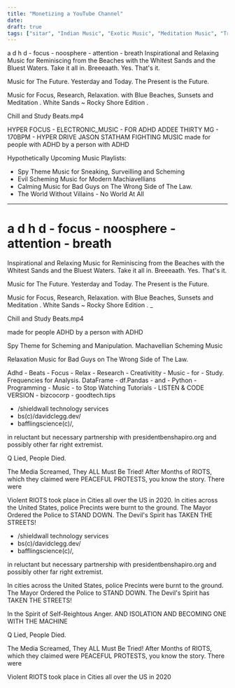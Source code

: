 ```yaml
---
title: "Monetizing a YouTube Channel"
date: 
draft: true
tags: ["sitar", "Indian Music", "Exotic Music", "Meditation Music", "Trance Music", "Beautiful Music", ""]
---
```

a d h d - focus - noosphere - attention - breath
Inspirational and Relaxing Music for Reminiscing
from the Beaches with the Whitest Sands and the Bluest Waters.
Take it all in. Breeeaath.
Yes. That's it.

Music for The Future.
Yesterday and Today.
The Present is the Future.

Music for Focus, Research, Relaxation. with Blue Beaches, Sunsets and Meditation . 
White Sands ~ Rocky Shore Edition . 

Chill and Study Beats.mp4

HYPER FOCUS - ELECTRONIC_MUSIC - FOR ADHD 
ADDEE THIRTY MG - 170BPM - HYPER DRIVE 
JASON STATHAM FIGHTING MUSIC
made for people with ADHD by a person with ADHD

Hypothetically Upcoming Music Playlists:
- Spy Theme Music for Sneaking, Surveilling and Scheming
- Evil Scheming Music for Modern Machiavellians
- Calming Music for Bad Guys on The Wrong Side of The Law.
- The World Without Villains - No World At All

---

# a d h d - focus - noosphere - attention - breath
Inspirational and Relaxing Music for Reminiscing
from the Beaches with the Whitest Sands and the Bluest Waters.
Take it all in. Breeeaath.
Yes. That's it.

Music for The Future.
Yesterday and Today.
The Present is the Future.

Music for Focus, Research, Relaxation. with Blue Beaches, Sunsets and Meditation . 
White Sands ~ Rocky Shore Edition . 
 _ 

Chill and Study Beats.mp4

made for people ADHD by a person with ADHD

Spy Theme for Scheming and Manipulation.
Machavellian Scheming Music

Relaxation Music for Bad Guys on The Wrong Side of The Law.


Adhd - Beats - Focus - Relax - Research - Creativitity - Music - for - Study. Frequencies for Analysis. DataFrame - df.Pandas - and - Python - Programming - Music - to Stop Watching Tutorials - 
LISTEN & CODE VERSION - bizcocorp - goodtech.tips 
- /shieldwall technology services
- bs(c)/davidclegg.dev/
- bafflingscience(c)/, 

in reluctant but necessary partnership with
	presidentbenshapiro.org 
and 
	possibly other far right extremist.

Q Lied, People Died.

The Media Screamed, They ALL Must Be Tried!
After Months of RIOTS, which they claimed were PEACEFUL PROTESTS, you know the story. There were 

Violent RIOTS took place in Cities all over the US in 2020. 
In cities across the United States, police Precints were burnt to the ground.
The Mayor Ordered the Police to STAND DOWN.
The Devil's Spirit has TAKEN THE STREETS!

- /shieldwall technology services
- bs(c)/davidclegg.dev/
- bafflingscience(c)/, 

in reluctant but necessary partnership with
	presidentbenshapiro.org 
and 
	possibly other far right extremist.




In cities across the United States, police Precints were burnt to the ground.
The Mayor Ordered the Police to STAND DOWN.
The Devil's Spirit has TAKEN THE STREETS!

In the Spirit of Self-Reightous Anger.
AND ISOLATION
AND BECOMING ONE WITH THE MACHINE



Q Lied, People Died.

The Media Screamed, They ALL Must Be Tried!
After Months of RIOTS, which they claimed were PEACEFUL PROTESTS, you know the story. There were 

Violent RIOTS took place in Cities all over the US in 2020